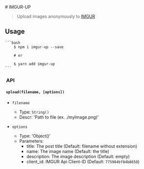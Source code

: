 # IMGUR-UP
> Upload images anonymously to [IMGUR](https://imgur.com)

## Usage

	```bash
		$ npm i imgur-up --save

		# or

		$ yarn add imgur-up
	```
###  API
####  `upload(filename, [options])`
- `filename`
	- Type: `String()`
	- Descr: 'Path to file (ex. ./myImage.png)'

- `options`
	- Type: 'Object()'
	- Parameters:
		- title: The post title (Default: filename without extension)
		- name: The image name (Default: the title)
		- description: The image description (Default: empty)
		- client_id: IMGUR Api Client-ID (Default: `775904bf84b8658`)

